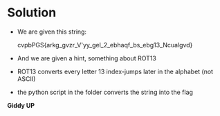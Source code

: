 # Solution

- We are given this string:

    cvpbPGS{arkg_gvzr_V'yy_gel_2_ebhaqf_bs_ebg13_Ncualgvd}

- And we are given a hint, something about ROT13
- ROT13 converts every letter 13 index-jumps later in the alphabet (not ASCII)
- the python script in the folder converts the string into the flag

**Giddy UP**
